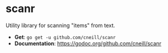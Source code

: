 # scanr

Utility library for scanning "items" from text.

- __Get__: `go get -u github.com/cneill/scanr`
- __Documentation__: https://godoc.org/github.com/cneill/scanr
